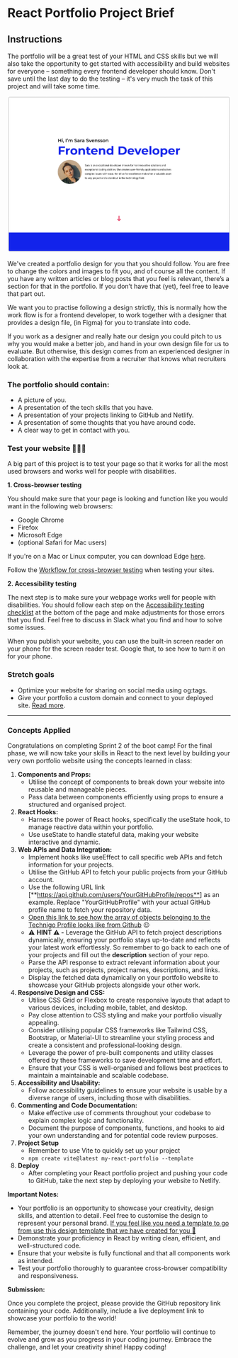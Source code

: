 **React Portfolio Project Brief**
=================================

## Instructions 

The portfolio will be a great test of your HTML and CSS skills but we will also take the opportunity to get started with accessibility and build websites for everyone – something every frontend developer should know. Don't save until the last day to do the testing – it's very much the task of this project and will take some time.

<img src="https://github.com/Technigo/project-portfolio/blob/main/Preview-PortfolioWebDev-Technigo.png" alt="" />

We've created a portfolio design for you that you should follow. You are free to change the colors and images to fit you, and of course all the content. If you have any written articles or blog posts that you feel is relevant, there’s a section for that in the portfolio. If you don’t have that (yet), feel free to leave that part out.

We want you to practise following a design strictly, this is normally how the work flow is for a frontend developer, to work together with a designer that provides a design file, (in Figma) for you to translate into code.

If you work as a designer and really hate our design you could pitch to us why you would make a better job, and hand in your own design file for us to evaluate. But otherwise, this design comes from an experienced designer in collaboration with the expertise from a recruiter that knows what recruiters look at.

### **The portfolio should contain:**

-   A picture of you.
-   A presentation of the tech skills that you have.
-   A presentation of your projects linking to GitHub and Netlify.
-   A presentation of some thoughts that you have around code.
-   A clear way to get in contact with you.

### Test your website 👷🏻‍♂️

A big part of this project is to test your page so that it works for all the most used browsers and works well for people with disabilities.

**1\. Cross-browser testing**

You should make sure that your page is looking and function like you would want in the following web browsers:

-   Google Chrome
-   Firefox
-   Microsoft Edge
-   (optional Safari for Mac users)

If you're on a Mac or Linux computer, you can download Edge [here](https://www.microsoft.com/en-us/edge).

Follow the [Workflow for cross-browser testing](https://developer.mozilla.org/en-US/docs/Learn/Tools_and_testing/Cross_browser_testing/Introduction) when testing your sites.

**2\. Accessibility testing**

The next step is to make sure your webpage works well for people with disabilities. You should follow each step on the [Accessibility testing checklist](https://developer.mozilla.org/en-US/docs/Learn/Tools_and_testing/Cross_browser_testing/Accessibility) at the bottom of the page and make adjustments for those errors that you find. Feel free to discuss in Slack what you find and how to solve some issues.

When you publish your website, you can use the built-in screen reader on your phone for the screen reader test. Google that, to see how to turn it on for your phone.

### Stretch goals

- Optimize your website for sharing on social media using og:tags.
- Give your portfolio a custom domain and connect to your deployed site. [Read more](https://docs.netlify.com/domains-https/custom-domains/).


-----

### Concepts Applied


Congratulations on completing Sprint 2 of the boot camp! For the final phase, we will now take your skills in React to the next level by building your very own portfolio website using the concepts learned in class:

1.  **Components and Props:**
    -   Utilise the concept of components to break down your website into reusable and manageable pieces.
    -   Pass data between components efficiently using props to ensure a structured and organised project.
2.  **React Hooks:**
    -   Harness the power of React hooks, specifically the useState hook, to manage reactive data within your portfolio.
    -   Use useState to handle stateful data, making your website interactive and dynamic.
3.  **Web APIs and Data Integration:**
    -   Implement hooks like useEffect to call specific web APIs and fetch information for your projects.
    -   Utilise the GitHub API to fetch your public projects from your GitHub account.
    -   Use the following URL link [**<https://api.github.com/users/YourGitHubProfile/repos**>] as an example. Replace "YourGitHubProfile" with your actual GitHub profile name to fetch your repository data.
    -   [Open this link to see how the array of objects belonging to the Technigo Profile looks like from Github](https://api.github.com/users/Technigo/repos) 😉
    -   ⚠️ **HINT ⚠️ -** Leverage the GitHub API to fetch project descriptions dynamically, ensuring your portfolio stays up-to-date and reflects your latest work effortlessly. So remember to go back to each one of your projects and fill out the **description** section of your repo.
    -   Parse the API response to extract relevant information about your projects, such as projects, project names, descriptions, and links.
    -   Display the fetched data dynamically on your portfolio website to showcase your GitHub projects alongside your other work.
4.  **Responsive Design and CSS:**
    -   Utilise CSS Grid or Flexbox to create responsive layouts that adapt to various devices, including mobile, tablet, and desktop.
    -   Pay close attention to CSS styling and make your portfolio visually appealing.
    -   Consider utilising popular CSS frameworks like Tailwind CSS, Bootstrap, or Material-UI to streamline your styling process and create a consistent and professional-looking design.
    -   Leverage the power of pre-built components and utility classes offered by these frameworks to save development time and effort.
    -   Ensure that your CSS is well-organised and follows best practices to maintain a maintainable and scalable codebase.
5.  **Accessibility and Usability:**
    -   Follow accessibility guidelines to ensure your website is usable by a diverse range of users, including those with disabilities.
6.  **Commenting and Code Documentation:**
    -   Make effective use of comments throughout your codebase to explain complex logic and functionality.
    -   Document the purpose of components, functions, and hooks to aid your own understanding and for potential code review purposes.
7.  **Project Setup**
    -   Remember to use Vite to quickly set up your project
    -   `npm create vite@latest my-react-portfolio --template`
8.  **Deploy**
    -   After completing your React portfolio project and pushing your code to GitHub, take the next step by deploying your website to Netlify.

**Important Notes:**

-   Your portfolio is an opportunity to showcase your creativity, design skills, and attention to detail. Feel free to customise the design to represent your personal brand. [If you feel like you need a template to go from use this design template that we have created for you 👐](https://www.figma.com/file/5KoFymBu6dnyy3wOC4a5Zz/Web-Dev-Portfolio-2023?type=design&mode=design&t=VVF3dqiZzgHwSDUC-0)
-   Demonstrate your proficiency in React by writing clean, efficient, and well-structured code.
-   Ensure that your website is fully functional and that all components work as intended.
-   Test your portfolio thoroughly to guarantee cross-browser compatibility and responsiveness.

**Submission:**

Once you complete the project, please provide the GitHub repository link containing your code. Additionally, include a live deployment link to showcase your portfolio to the world!

Remember, the journey doesn't end here. Your portfolio will continue to evolve and grow as you progress in your coding journey. Embrace the challenge, and let your creativity shine! Happy coding!
